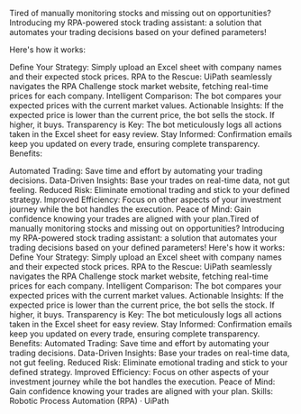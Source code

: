 Tired of manually monitoring stocks and missing out on opportunities? Introducing my RPA-powered stock trading assistant: a solution that automates your trading decisions based on your defined parameters!

Here's how it works:

Define Your Strategy: Simply upload an Excel sheet with company names and their expected stock prices.
RPA to the Rescue: UiPath seamlessly navigates the RPA Challenge stock market website, fetching real-time prices for each company.
Intelligent Comparison: The bot compares your expected prices with the current market values.
Actionable Insights: If the expected price is lower than the current price, the bot sells the stock. If higher, it buys.
Transparency is Key: The bot meticulously logs all actions taken in the Excel sheet for easy review.
Stay Informed: Confirmation emails keep you updated on every trade, ensuring complete transparency.
Benefits:

Automated Trading: Save time and effort by automating your trading decisions.
Data-Driven Insights: Base your trades on real-time data, not gut feeling.
Reduced Risk: Eliminate emotional trading and stick to your defined strategy.
Improved Efficiency: Focus on other aspects of your investment journey while the bot handles the execution.
Peace of Mind: Gain confidence knowing your trades are aligned with your plan.Tired of manually monitoring stocks and missing out on opportunities? Introducing my RPA-powered stock trading assistant: a solution that automates your trading decisions based on your defined parameters! Here's how it works: Define Your Strategy: Simply upload an Excel sheet with company names and their expected stock prices. RPA to the Rescue: UiPath seamlessly navigates the RPA Challenge stock market website, fetching real-time prices for each company. Intelligent Comparison: The bot compares your expected prices with the current market values. Actionable Insights: If the expected price is lower than the current price, the bot sells the stock. If higher, it buys. Transparency is Key: The bot meticulously logs all actions taken in the Excel sheet for easy review. Stay Informed: Confirmation emails keep you updated on every trade, ensuring complete transparency. Benefits: Automated Trading: Save time and effort by automating your trading decisions. Data-Driven Insights: Base your trades on real-time data, not gut feeling. Reduced Risk: Eliminate emotional trading and stick to your defined strategy. Improved Efficiency: Focus on other aspects of your investment journey while the bot handles the execution. Peace of Mind: Gain confidence knowing your trades are aligned with your plan.
Skills: Robotic Process Automation (RPA) · UiPath
